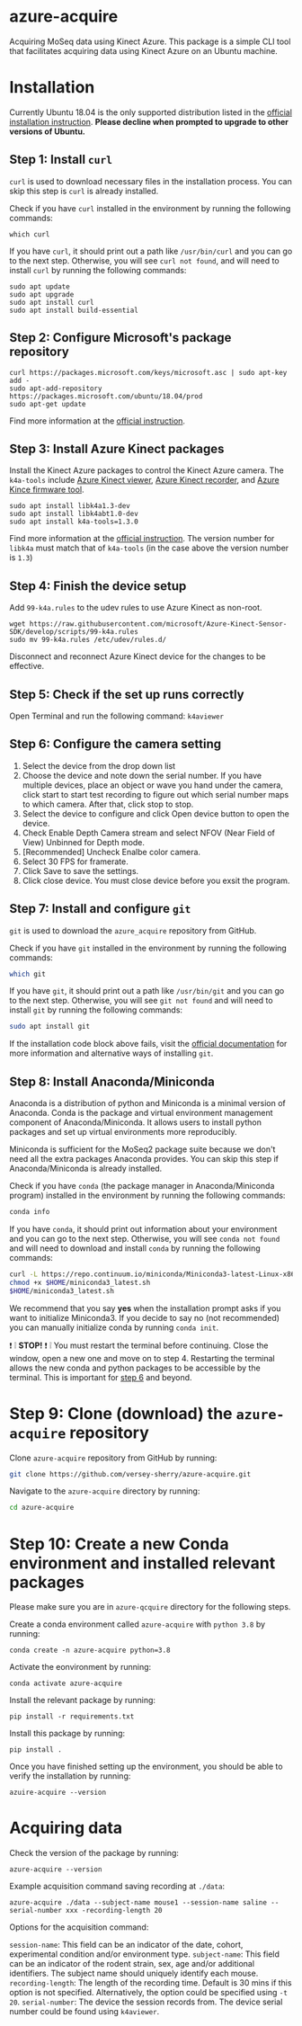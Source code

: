 # azure-acquire
Acquiring MoSeq data using Kinect Azure. This package is a simple CLI tool that facilitates acquiring data using Kinect Azure on an Ubuntu machine.

# Installation
Currently Ubuntu 18.04 is the only supported distribution listed in the [official installation instruction](https://learn.microsoft.com/en-us/azure/kinect-dk/sensor-sdk-download#linux-installation-instructions). **Please decline when prompted to upgrade to other versions of Ubuntu.**

## Step 1: Install `curl`
`curl` is used to download necessary files in the installation process. You can skip this step is `curl` is already installed.

Check if you have `curl` installed in the environment by running the following commands:
```
which curl
```

If you have `curl`, it should print out a path like `/usr/bin/curl` and you can go to the next step. Otherwise, you will see `curl not found`, and will need to install `curl` by running the following commands:
```
sudo apt update
sudo apt upgrade
sudo apt install curl
sudo apt install build-essential
```

## Step 2: Configure Microsoft's package repository
```
curl https://packages.microsoft.com/keys/microsoft.asc | sudo apt-key add -
sudo apt-add-repository https://packages.microsoft.com/ubuntu/18.04/prod
sudo apt-get update
```
Find more information at the [official instruction](https://learn.microsoft.com/en-us/windows-server/administration/linux-package-repository-for-microsoft-software).

## Step 3: Install Azure Kinect packages
Install the Kinect Azure packages to control the Kinect Azure camera. The `k4a-tools` include [Azure Kinect viewer](https://learn.microsoft.com/en-us/azure/kinect-dk/azure-kinect-viewer), [Azure Kinect recorder](https://learn.microsoft.com/en-us/azure/kinect-dk/azure-kinect-recorder), and [Azure Kince firmware tool](https://learn.microsoft.com/en-us/azure/kinect-dk/azure-kinect-firmware-tool).

```
sudo apt install libk4a1.3-dev
sudo apt install libk4abt1.0-dev
sudo apt install k4a-tools=1.3.0
```
Find more information at the [official instruction](https://learn.microsoft.com/en-us/azure/kinect-dk/sensor-sdk-download#linux-installation-instructions). The version number for `libk4a` must match that of `k4a-tools` (in the case above the version number is `1.3`)

## Step 4: Finish the device setup
Add `99-k4a.rules` to the udev rules to use Azure Kinect as non-root.

```
wget https://raw.githubusercontent.com/microsoft/Azure-Kinect-Sensor-SDK/develop/scripts/99-k4a.rules
sudo mv 99-k4a.rules /etc/udev/rules.d/
```
Disconnect and reconnect Azure Kinect device for the changes to be effective.

## Step 5: Check if the set up runs correctly
Open Terminal and run the following command:
`k4aviewer`

<!---add k4aviwer images--->

## Step 6: Configure the camera setting
1. Select the device from the drop down list
2. Choose the device and note down the serial number. If you have multiple devices, place an object or wave you hand under the camera, click start to start test recording to figure out which serial number maps to which camera. After that, click stop to stop.
3. Select the device to configure and click Open device button to open the device.
4. Check Enable Depth Camera stream and select NFOV (Near Field of View) Unbinned for Depth mode.
5. [Recommended] Uncheck Enalbe color camera.
6. Select 30 FPS for framerate.
7. Click Save to save the settings.
8. Click close device. You must close device before you exsit the program.

## Step 7: Install and configure `git`
`git` is used to download the `azure_acquire` repository from GitHub.

Check if you have `git` installed in the environment by running the following commands:
```bash
which git
```
If you have `git`, it should print out a path like `/usr/bin/git` and you can go to the next step. Otherwise, you will see `git not found` and will need to install `git` by running the following commands:
```bash
sudo apt install git
```

If the installation code block above fails, visit the [official documentation](https://git-scm.com/book/en/v2/Getting-Started-Installing-Git/) for more information and alternative ways of installing `git`.

## Step 8: Install Anaconda/Miniconda
Anaconda is a distribution of python and Miniconda is a minimal version of Anaconda. Conda is the package and virtual environment management component of Anaconda/Miniconda. It allows users to install python packages and set up virtual environments more reproducibly.

Miniconda is sufficient for the MoSeq2 package suite because we don't need all the extra packages Anaconda provides. You can skip this step if Anaconda/Miniconda is already installed.

Check if you have `conda` (the package manager in Anaconda/Miniconda program) installed in the environment by running the following commands:
```bash
conda info
```

If you have `conda`, it should print out information about your environment and you can go to the next step. Otherwise, you will see `conda not found` and will need to download and install `conda` by running the following commands:
```bash
curl -L https://repo.continuum.io/miniconda/Miniconda3-latest-Linux-x86_64.sh -o "$HOME/miniconda3_latest.sh"
chmod +x $HOME/miniconda3_latest.sh
$HOME/miniconda3_latest.sh
```
We recommend that you say **yes** when the installation prompt asks if you want to initialize Miniconda3. If you decide to say no (not recommended) you can manually initialize conda by running `conda init`.

:exclamation: :grey_exclamation: **STOP!** :exclamation: :grey_exclamation: You must restart the terminal before continuing. Close the window, open a new one and move on to step 4. Restarting the terminal allows the new conda and python packages to be accessible by the terminal. This is important for [step 6](#step-6-create-a-conda-environment-using-moseq2-envyaml) and beyond. 

# Step 9: Clone (download) the `azure-acquire` repository
Clone `azure-acquire` repository from GitHub by running:
```bash
git clone https://github.com/versey-sherry/azure-acquire.git
```
Navigate to the `azure-acquire` directory by running:
```bash
cd azure-acquire
```

# Step 10: Create a new Conda environment and installed relevant packages
Please make sure you are in `azure-qcquire` directory for the following steps.

Create a conda environment called `azure-acquire` with `python 3.8` by running:
```
conda create -n azure-acquire python=3.8
```
Activate the eonvironment by running:
```
conda activate azure-acquire
```
Install the relevant package by running:
```
pip install -r requirements.txt
```
Install this package by running:
```
pip install .
```

Once you have finished setting up the environment, you should be able to verify the installation by running:
```
azuire-acquire --version
```

# Acquiring data
Check the version of the package by running:
```
azure-acquire --version
```
Example acquisition command saving recording at `./data`:
```
azure-acquire ./data --subject-name mouse1 --session-name saline --serial-number xxx -recording-length 20
```

Options for the acquisition command:

`session-name`: This field can be an indicator of the date, cohort, experimental condition and/or environment type.
`subject-name`: This field can be an indicator of the rodent strain, sex, age and/or additional identifiers. The subject name should uniquely identify each mouse.
`recording-length`: The length of the recording time. Default is 30 mins if this option is not specified. Alternatively, the option could be specified using `-t 20`.
`serial-number`: The device the session records from. The device serial number could be found using `k4aviewer`.
